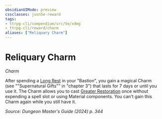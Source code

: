 ```yaml
---
obsidianUIMode: preview
cssclasses: json5e-reward
tags:
- ttrpg-cli/compendium/src/5e/xdmg
- ttrpg-cli/reward/charm
aliases: ["Reliquary Charm"]
---
```

# Reliquary Charm
*Charm*  

After spending a [Long Rest](Misc%20Files/CLI/rules/variant-rules/long-rest-xphb.md) in your "Bastion", you gain a magical Charm (see ""Supernatural Gifts"" in "chapter 3") that lasts for 7 days or until you use it. The Charm allows you to cast [Greater Restoration](Misc%20Files/CLI/compendium/spells/greater-restoration-xphb.md) once without expending a spell slot or using Material components. You can't gain this Charm again while you still have it.

*Source: Dungeon Master's Guide (2024) p. 344*